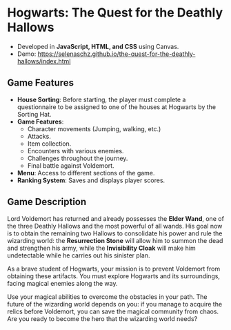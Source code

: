 # Hogwarts: The Quest for the Deathly Hallows

- Developed in **JavaScript, HTML, and CSS** using Canvas.
- Demo: https://selenaschz.github.io/the-quest-for-the-deathly-hallows/index.html

## Game Features

- **House Sorting**: Before starting, the player must complete a questionnaire to be assigned to one of the houses at Hogwarts by the Sorting Hat.
- **Game Features**:
  - Character movements (Jumping, walking, etc.)
  - Attacks.
  - Item collection.
  - Encounters with various enemies.
  - Challenges throughout the journey.
  - Final battle against Voldemort.
- **Menu**: Access to different sections of the game.
- **Ranking System**: Saves and displays player scores.

## Game Description

Lord Voldemort has returned and already possesses the **Elder Wand**, one of the three Deathly Hallows and the most powerful of all wands. 
His goal now is to obtain the remaining two Hallows to consolidate his power and rule the wizarding world: 
the **Resurrection Stone** will allow him to summon the dead and strengthen his army, while the **Invisibility Cloak** will make him undetectable while he carries out his sinister plan.

As a brave student of Hogwarts, your mission is to prevent Voldemort from obtaining these artifacts. You must explore Hogwarts and its surroundings, facing magical enemies along the way.

Use your magical abilities to overcome the obstacles in your path. The future of the wizarding world depends on you: if you manage to acquire the relics before Voldemort, 
you can save the magical community from chaos. Are you ready to become the hero that the wizarding world needs?
